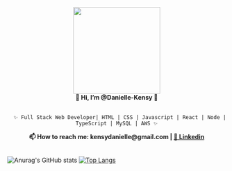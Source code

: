 <div align = "center">
<img src="https://picrew.me/shareImg/org/202206/54755_OglJ7zWg.png"  width="200" height="200" /> 
</div>
<div align = "center"> <strong> 👻 Hi, I’m @Danielle-Kensy 👻 </strong> </div> 
</BR>
  <div align = "center">

      ✨ Full Stack Web Developer| HTML | CSS | Javascript | React | Node | TypeScript | MySQL | AWS ✨
      
</div>

<div align = "center"> <strong> 📫 How to reach me: kensydanielle@gmail.com | <a href="https://www.linkedin.com/in/danielle-kensy-22ba91226/" target="_blank"> 🔹 Linkedin </a> </strong> </div> 

</BR>

![Anurag's GitHub stats](https://github-readme-stats.vercel.app/api?username=Danielle-Kensy&show_icons=true&theme=dark) [![Top Langs](https://github-readme-stats.vercel.app/api/top-langs/?username=Danielle-Kensy&layout=compact&theme=dark)](https://github.com/Danielle-Kensy/github-readme-stats) 


